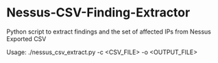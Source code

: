 # Nessus-CSV-Finding-Extractor
Python script to extract findings and the set of affected IPs from Nessus Exported CSV

Usage: ./nessus_csv_extract.py -c &lt;CSV_FILE&gt; -o &lt;OUTPUT_FILE&gt;
